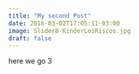 ```yaml
---
title: "My second Post"
date: 2016-03-02T17:05:11-03:00
image: Slider8-KinderLosRiscos.jpg
draft: false
---
```


here we go 3